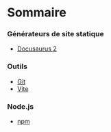 # Sommaire

### Générateurs de site statique
- [Docusaurus 2](./ssg/docusaurus.md)

### Outils
- [Git](./tool/git.md)
- [Vite](./tool/vite.mdx)

### Node.js
- [npm](./node/npm.md)